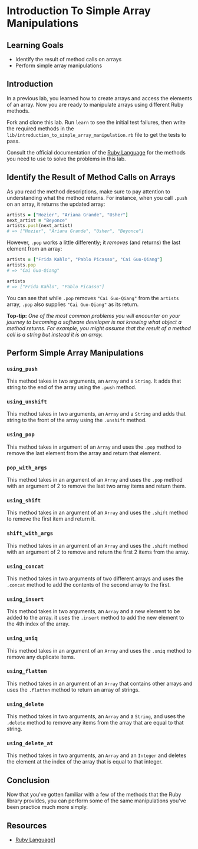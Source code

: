 # Introduction To Simple Array Manipulations

## Learning Goals

- Identify the result of method calls on arrays
- Perform simple array manipulations

## Introduction

In a previous lab, you learned how to create arrays and access the elements of
an array. Now you are ready to manipulate arrays using different Ruby methods.

Fork and clone this lab. Run `learn` to see the initial test failures, then
write the required methods in the
`lib/introduction_to_simple_array_manipulation.rb` file to get the tests to
pass. 

Consult the official documentation of the [Ruby Language](http://ruby-doc.org/core-2.2.0/)
for the methods you need to use to solve the problems in this lab.

## Identify the Result of Method Calls on Arrays

As you read the method descriptions, make sure to pay attention to understanding
what the method returns. For instance, when you call `.push` on an array, it
returns the updated array:

```ruby
artists = ["Hozier", "Ariana Grande", "Usher"]
next_artist = "Beyonce"
artists.push(next_artist)
# => ["Hozier", "Ariana Grande", "Usher", "Beyonce"]
```

However, `.pop` works a little differently; it *removes* (and returns) the last
element from an array:

```ruby
artists = ["Frida Kahlo", "Pablo Picasso", "Cai Guo-Qiang"]
artists.pop
# => "Cai Guo-Qiang"

artists
# => ["Frida Kahlo", "Pablo Picasso"]
```

You can see that while `.pop` removes `"Cai Guo-Qiang"` from the `artists`
array, `.pop` also supplies `"Cai Guo-Qiang"` as its return.

**Top-tip:** _One of the most common problems you will encounter on your journey
to becoming a software developer is not knowing what object a method returns.
For example, you might assume that the result of a method call is a string but
instead it is an array._

## Perform Simple Array Manipulations

### `using_push`

This method takes in two arguments, an `Array` and a `String`. It adds that
string to the end of the array using the `.push` method.

### `using_unshift`

This method takes in two arguments, an `Array` and a `String` and adds that
string to the front of the array using the `.unshift` method.

### `using_pop`

This method takes in argument of an `Array` and uses the `.pop` method to remove
the last element from the array and return that element.

### `pop_with_args`

This method takes in an argument of an `Array` and uses the `.pop` method with an
argument of 2 to remove the last two array items and return them.

### `using_shift`

This method takes in an argument of an `Array` and uses the `.shift` method to
remove the first item and return it.

### `shift_with_args`

This method takes in an argument of an `Array` and uses the `.shift` method with
an argument of 2 to remove and return the first 2 items from the array.

### `using_concat`

This method takes in two arguments of two different arrays and uses the
`.concat` method to add the contents of the second array to the first.

### `using_insert`

This method takes in two arguments, an `Array` and a new element to be added to
the array. it uses the `.insert` method to add the new element to the 4th index
of the array.

### `using_uniq`

This method takes in an argument of an `Array` and uses the `.uniq` method to
remove any duplicate items.

### `using_flatten`

This method takes in an argument of an `Array` that contains other arrays and
uses the `.flatten` method to return an array of strings.

### `using_delete`

This method takes in two arguments, an `Array` and a `String`, and uses the
`.delete` method to remove any items from the array that are equal to that
string.

### `using_delete_at`

This method takes in two arguments, an `Array` and an `Integer` and deletes the
element at the index of the array that is equal to that integer.

## Conclusion

Now that you've gotten familiar with a few of the methods that the Ruby library
provides, you can perform some of the same manipulations you've been practice
much more simply.

## Resources

* [Ruby Language](http://ruby-doc.org/core-2.2.0/)]
